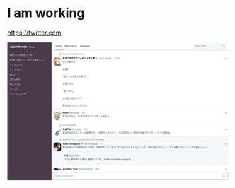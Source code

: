 # I am working

https://twitter.com

<img src="https://github.com/dongri/i-am-working/blob/master/screenshots/chrome.png?raw=true" width="500px" />